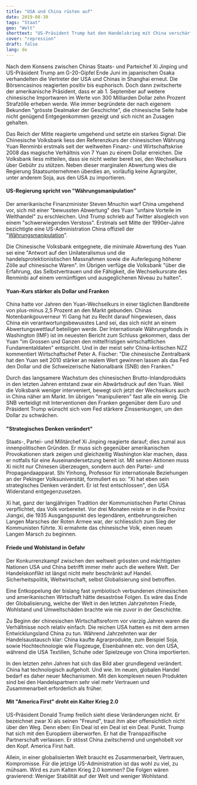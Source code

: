 ```yaml
---
title: "USA und China rüsten auf"
date: 2019-08-30
tags: "Staat"
geo: "Welt"
shorttext: "US-Präsident Trump hat den Handelskrieg mit China verschärft. Peking reagiert gelassen, setzt aber ein starkes Signal."
cover: "repression"
draft: false
lang: de
---
```


Nach dem Konsens zwischen Chinas Staats- und Parteichef Xi Jinping und US-Präsident Trump am G-20-Gipfel Ende Juni im japanischen Osaka verhandelten die Vertreter der USA und Chinas in Shanghai erneut. Die Börsencasinos reagierten positiv bis euphorisch. Doch dann zwitscherte der amerikanische Präsident, dass er ab 1. September auf weitere chinesische Importwaren im Werte von 300 Milliarden Dollar zehn Prozent Strafzölle erheben werde. Wie immer begründete der nach eigenem Bekunden "grösste Dealmaker der Geschichte", die chinesische Seite habe nicht genügend Entgegenkommen gezeigt und sich nicht an Zusagen gehalten.

Das Reich der Mitte reagierte umgehend und setzte ein starkes Signal: Die Chinesische Volksbank liess den Referenzkurs der chinesischen Währung Yuan Renminbi erstmals seit der weltweiten Finanz- und Wirtschaftskrise 2008 das magische Verhältnis von 7 Yuan zu einem Dollar erreichen. Die Volksbank liess mitteilen, dass sie nicht weiter bereit sei, den Wechselkurs über Gebühr zu stützen. Neben dieser marginalen Abwertung wies die Regierung Staatsunternehmen überdies an, vorläufig keine Agrargüter, unter anderem Soja, aus den USA zu importieren.

#### US-Regierung spricht von "Währungsmanipulation"

Der amerikanische Finanzminister Steven Mnuchin warf China umgehend vor, sich mit einer "bewussten Abwertung" des Yuan "unfaire Vorteile im Welthandel" zu erschleichen. Und Trump schrieb auf Twitter alsogleich von einem "schwerwiegenden Verstoss". Erstmals seit Mitte der 1990er-Jahre bezichtigte eine US-Administration China offiziell der "[Währungsmanipulation](https://www.nzz.ch/wirtschaft/was-heisst-hier-waehrungsmanipulation-der-chinesische-yuan-ist-die-staerkste-waehrung-von-allen-ld.1500198 "China, der Währungsmanipulator? Im Gegenteil: Der chinesische Yuan ist die stärkste Währung von allen")".

Die Chinesische Volksbank entgegnete, die minimale Abwertung des Yuan sei eine "Antwort auf den Unilateralismus und die handelsprotektionistischen Massnahmen sowie die Auferlegung höherer Zölle auf chinesische Waren". Im Übrigen verfüge die Volksbank "über die Erfahrung, das Selbstvertrauen und die Fähigkeit, die Wechselkursrate des Renminbi auf einem vernünftigen und ausgeglichenen Niveau zu halten".

#### Yuan-Kurs stärker als Dollar und Franken

China hatte vor Jahren den Yuan-Wechselkurs in einer täglichen Bandbreite von plus-minus 2,5 Prozent an den Markt gebunden. Chinas Notenbankgouverneur Yi Gang hat zu Recht darauf hingewiesen, dass China ein verantwortungsbewusstes Land sei, das sich nicht an einem Abwertungswettlauf beteiligen werde. Der Internationale Währungsfonds in Washington (IMF) ist im neuesten Bericht zum Schluss gekommen, dass der Yuan "im Grossen und Ganzen den mittelfristigen wirtschaftlichen Fundamentaldaten" entspricht. Und in der meist sehr China-kritischen NZZ kommentiert Wirtschaftschef Peter A. Fischer: "Die chinesische Zentralbank hat den Yuan seit 2010 stärker an realem Wert gewinnen lassen als das Fed den Dollar und die Schweizerische Nationalbank (SNB) den Franken."

Durch das langsamere Wachstum des chinesischen Brutto-Inlandprodukts in den letzten Jahren entstand zwar ein Abwärtsdruck auf den Yuan. Weil die Volksbank weniger interveniert, bewegt sich jetzt der Wechselkurs auch in China näher am Markt. Im übrigen "manipulieren" fast alle ein wenig. Die SNB verteidigt mit Interventionen den Franken gegenüber dem Euro und Präsident Trump wünscht sich vom Fed stärkere Zinssenkungen, um den Dollar zu schwächen.

#### "Strategisches Denken verändert"

Staats-, Partei- und Militärchef Xi Jinping reagierte darauf; dies zumal aus innenpolitischen Gründen. Er muss sich gegenüber amerikanischen Provokationen stark zeigen und gleichzeitig Washington klar machen, dass er notfalls für eine Auseinandersetzung bereit ist. Mit seinen Aktionen muss Xi nicht nur  Chinesen überzeugen, sondern auch den Partei- und Propagandaapparat. Shi Yinhong, Professor für internationale Beziehungen an der Pekinger Volksuniversität, formuliert es so: "Xi hat eben sein strategisches Denken verändert. Er ist fest entschlossen", den USA Widerstand entgegenzusetzen.

Xi hat, ganz der langjährigen Tradition der Kommunistischen Partei Chinas verpflichtet, das Volk vorbereitet. Vor drei Monaten reiste er in die Provinz Jiangxi, die 1935 Ausgangspunkt des legendären, entbehrungsreichen Langen Marsches der Roten Armee war, der schliesslich zum Sieg der Kommunisten führte. Xi ermahnte das chinesische Volk, einen neuen Langen Marsch zu beginnen.

#### Friede und Wohlstand in Gefahr

Der Konkurrenzkampf zwischen den weltweit grössten und mächtigsten Nationen USA und China betrifft immer mehr auch die weitere Welt. Der Handelskonflikt ist längst nicht mehr beschränkt auf Handel. Sicherheitspolitik, Weltwirtschaft, selbst Globalisierung sind betroffen.

Eine Entkoppelung der bislang fast symbiotisch verbundenen chinesischen und amerikanischen Wirtschaft hätte desaströse Folgen. Es wäre das Ende der Globalisierung, welche der Welt in den letzten Jahrzehnten Friede, Wohlstand und Umweltschäden brachte wie nie zuvor in der Geschichte.

Zu Beginn der chinesischen Wirtschaftsreform vor vierzig Jahren waren die Verhältnisse noch relativ einfach. Die reichen USA hatten es mit dem armen Entwicklungsland China zu tun. Während Jahrzehnten war der Handelsaustausch klar: China kaufte Agrarprodukte, zum Beispiel Soja, sowie Hochtechnologie wie Flugzeuge, Eisenbahnen etc. von den USA, während die USA Textilien, Schuhe oder Spielzeuge von China importierten.

In den letzten zehn Jahren hat sich das Bild aber grundlegend verändert. China hat technologisch aufgeholt. Und wie. Im neuen, globalen Handel bedarf es daher neuer Mechanismen. Mit den komplexen neuen Produkten sind bei den Handelspartnern sehr viel mehr Vertrauen und Zusammenarbeit erforderlich als früher.

#### Mit "America First" droht ein Kalter Krieg 2.0

US-Präsident Donald Trump freilich sieht diese Veränderungen nicht. Er bezeichnet zwar Xi als seinen "Freund", traut ihm aber offensichtlich nicht über den Weg. Denn eben: Ein Deal ist ein Deal ist ein Deal. Punkt. Trump hat sich mit den Europäern überworfen. Er hat die Transpazifische Partnerschaft verlassen. Er stösst China zwitschernd und ungehobelt vor den Kopf. America First halt.

Allein, in einer globalisierten Welt braucht es Zusammenarbeit, Vertrauen, Kompromisse. Für die jetzige US-Administration ist das wohl zu viel, zu mühsam. Wird es zum Kalten Krieg 2.0 kommen? Die Folgen wären gravierend: Weniger Stabilität auf der Welt und weniger Wohlstand.
